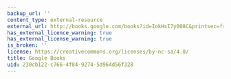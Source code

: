 ```yaml
---
backup_url: ''
content_type: external-resource
external_url: http://books.google.com/books?id=IokHsI7y008C&printsec=frontcover
has_external_licence_warning: true
has_external_license_warning: true
is_broken: ''
license: https://creativecommons.org/licenses/by-nc-sa/4.0/
title: Google Books
uid: 230cb122-c766-4f84-9274-5d964d56f328
---
```

